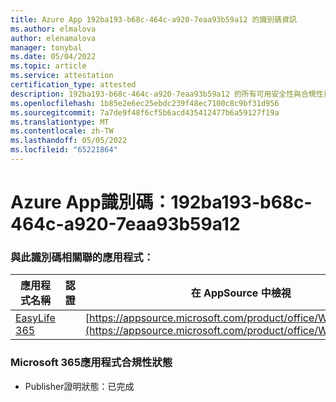```yaml
---
title: Azure App 192ba193-b68c-464c-a920-7eaa93b59a12 的識別碼資訊
ms.author: elmalova
author: elenamalova
manager: tonybal
ms.date: 05/04/2022
ms.topic: article
ms.service: attestation
certification_type: attested
description: 192ba193-b68c-464c-a920-7eaa93b59a12 的所有可用安全性與合規性資訊。
ms.openlocfilehash: 1b85e2e6ec25ebdc239f48ec7100c8c9bf31d956
ms.sourcegitcommit: 7a7de9f48f6cf5b6acd435412477b6a59127f19a
ms.translationtype: MT
ms.contentlocale: zh-TW
ms.lasthandoff: 05/05/2022
ms.locfileid: "65221864"
---
```

# <a name="azure-app-id-192ba193-b68c-464c-a920-7eaa93b59a12"></a>Azure App識別碼：192ba193-b68c-464c-a920-7eaa93b59a12


### <a name="apps-associated-with-this-id"></a>與此識別碼相關聯的應用程式：
| **應用程式名稱** | **認證** | **在 AppSource 中檢視** |
|--------------|---------------|-----------------------|
| [EasyLife 365](../forward/WA200003697.md) |  | [https://appsource.microsoft.com/product/office/WA200003697](https://appsource.microsoft.com/product/office/WA200003697) |

### <a name="microsoft-365-app-compliance-status"></a>Microsoft 365應用程式合規性狀態
- Publisher證明狀態：已完成
